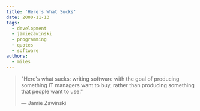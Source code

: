 ```yaml
---
title: 'Here’s What Sucks'
date: 2000-11-13
tags:
  - development
  - jamiezawinski
  - programming
  - quotes
  - software
authors:
  - miles
---
```


> "Here's what sucks: writing software with the goal of producing something IT managers want to buy, rather than producing something that people want to use."
>
> — Jamie Zawinski
